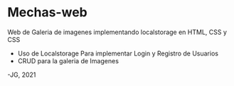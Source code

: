 # Mechas-web
Web de Galeria de imagenes implementando localstorage en HTML, CSS y CSS

  - Uso de Localstorage Para implementar Login y Registro de Usuarios
  - CRUD para la galeria de Imagenes
  
  
-JG, 2021
